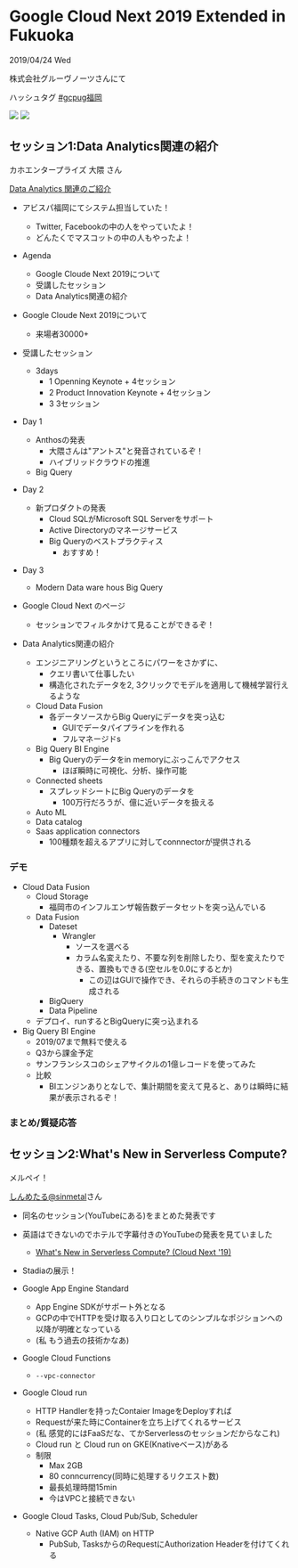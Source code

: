# Google Cloud Next 2019 Extended in Fukuoka

2019/04/24 Wed

株式会社グルーヴノーツさんにて

ハッシュタグ [#gcpug福岡](https://twitter.com/search?q=%23gcpug福岡)

![](https://pbs.twimg.com/media/D46RZfXU4AAwDaV.jpg:large)
![](https://pbs.twimg.com/media/D46RZfXUIAI0t-_.jpg:large)

## セッション1:Data Analytics関連の紹介

カホエンタープライズ 大隈 さん

[Data Analytics 関連のご紹介](https://docs.google.com/presentation/d/1eRF09WHc3Nctns5w4CyJxkwptlICPe-QOlrrDayXUnc/edit#slide=id.p1)

- アビスパ福岡にてシステム担当していた！
  - Twitter, Facebookの中の人をやっていたよ！
  - どんたくでマスコットの中の人もやったよ！

- Agenda
  - Google Cloude Next 2019について
  - 受講したセッション
  - Data Analytics関連の紹介

- Google Cloude Next 2019について
  - 来場者30000+
- 受講したセッション
  - 3days
    - 1 Openning Keynote + 4セッション
    - 2 Product Innovation Keynote + 4セッション
    - 3 3セッション
- Day 1
  - Anthosの発表
    - 大隈さんは"アントス"と発音されているぞ！
    - ハイブリッドクラウドの推進
  - Big Query
- Day 2
  - 新プロダクトの発表
    - Cloud SQLがMicrosoft SQL Serverをサポート
    - Active Directoryのマネージサービス
    - Big Queryのベストプラクティス
      - おすすめ！
- Day 3
  - Modern Data ware hous Big Query
- Google Cloud Next のページ
  - セッションでフィルタかけて見ることができるぞ！

- Data Analytics関連の紹介
  - エンジニアリングというところにパワーをさかずに、
    - クエリ書いて仕事したい
    - 構造化されたデータを2, 3クリックでモデルを適用して機械学習行えるような
  - Cloud Data Fusion
    - 各データソースからBig Queryにデータを突っ込む
      - GUIでデータパイプラインを作れる
      - フルマネージドs
  - Big Query BI Engine
    - Big Queryのデータをin memoryにぶっこんでアクセス
      - ほぼ瞬時に可視化、分析、操作可能
  - Connected sheets
    - スプレッドシートにBig Queryのデータを
      - 100万行だろうが、億に近いデータを扱える
  - Auto ML
  - Data catalog
  - Saas application connectors
    - 100種類を超えるアプリに対してconnnectorが提供される

### デモ
- Cloud Data Fusion
  - Cloud Storage
    - 福岡市のインフルエンザ報告数データセットを突っ込んでいる
  - Data Fusion
    - Dateset
      - Wrangler
        - ソースを選べる
        - カラム名変えたり、不要な列を削除したり、型を変えたりできる、置換もできる(空セルを0.0にするとか)
          - この辺はGUIで操作でき、それらの手続きのコマンドも生成される
    - BigQuery
    - Data Pipeline
  - デプロイ、runするとBigQueryに突っ込まれる
- Big Query BI Engine
  - 2019/07まで無料で使える
  - Q3から課金予定
  - サンフランシスコのシェアサイクルの1億レコードを使ってみた
  - 比較
    - BIエンジンありとなしで、集計期間を変えて見ると、ありは瞬時に結果が表示されるぞ！

### まとめ/質疑応答


## セッション2:What's New in Serverless Compute?

メルペイ！

[しんめたる@sinmetal](https://twitter.com/sinmetal?ref_src=twsrc%5Egoogle%7Ctwcamp%5Eserp%7Ctwgr%5Eauthor)さん

- 同名のセッション(YouTubeにある)をまとめた発表です
- 英語はできないのでホテルで字幕付きのYouTubeの発表を見ていました
  - [What's New in Serverless Compute? (Cloud Next '19)](https://www.youtube.com/watch?v=Zfnhg1wneiA&feature=youtu.be)
- Stadiaの展示！

- Google App Engine Standard
  - App Engine SDKがサポート外となる
  - GCPの中でHTTPを受け取る入り口としてのシンプルなポジションへの以降が明確となっている
  - (私 もう過去の技術かなあ)
- Google Cloud Functions
  - `--vpc-connector`
- Google Cloud run
  - HTTP Handlerを持ったContaier ImageをDeployすれば
  - Requestが来た時にContainerを立ち上げてくれるサービス
  - (私 感覚的にはFaaSだな、てかServerlessのセッションだからなこれ)
  - Cloud run と Cloud run on GKE(Knativeベース)がある
  - 制限
    - Max 2GB
    - 80 conncurrency(同時に処理するリクエスト数)
    - 最長処理時間15min
    - 今はVPCと接続できない
- Google Cloud Tasks, Cloud Pub/Sub, Scheduler
  - Native GCP Auth (IAM) on HTTP
    - PubSub, TasksからのRequestにAuthorization Headerを付けてくれる


